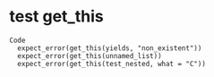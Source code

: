 # test get_this

    Code
      expect_error(get_this(yields, "non_existent"))
      expect_error(get_this(unnamed_list))
      expect_error(get_this(test_nested, what = "C"))

